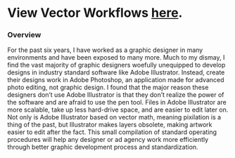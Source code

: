 # View Vector Workflows [here](https://github.com/alexanderallis/Technical_Writing/blob/main/Alexander_Allis_Vector_Workflow.pdf).

### Overview

For the past six years, I have worked as a graphic designer in many environments and have been exposed to many more. Much to my dismay, I find the vast majority of graphic designers woefully unequipped to develop designs in industry standard software like Adobe Illustrator. Instead, create their designs work in Adobe Photoshop, an application made for advanced photo editing, not graphic design. I found that the major reason these designers don’t use Adobe Illustrator is that they don’t realize the power of the software and are afraid to use the pen tool. 
Files in Adobe Illustrator are more scalable, take up less hard-drive space, and are easier to edit later on. Not only is Adobe Illustrator based on vector math, meaning pixilation is a thing of the past, but Illustrator makes layers obsolete, making artwork easier to edit after the fact. This small compilation of standard operating procedures will help any designer or ad agency work more efficiently through better graphic development process and standardization.
